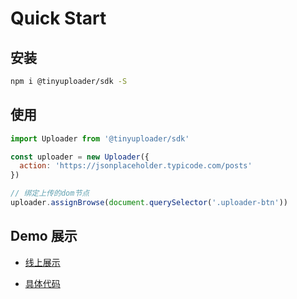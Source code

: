 # Quick Start

## 安装

```bash
npm i @tinyuploader/sdk -S
```

## 使用

```javascript
import Uploader from '@tinyuploader/sdk'

const uploader = new Uploader({
  action: 'https://jsonplaceholder.typicode.com/posts'
})

// 绑定上传的dom节点
uploader.assignBrowse(document.querySelector('.uploader-btn'))
```

## Demo 展示

- [线上展示](https://codepen.io/moyuderen/full/KKjaqJK)

- [具体代码](https://codepen.io/moyuderen/pen/KKjaqJK)
